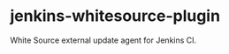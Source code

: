 jenkins-whitesource-plugin
==========================

White Source external update agent for Jenkins CI. 
